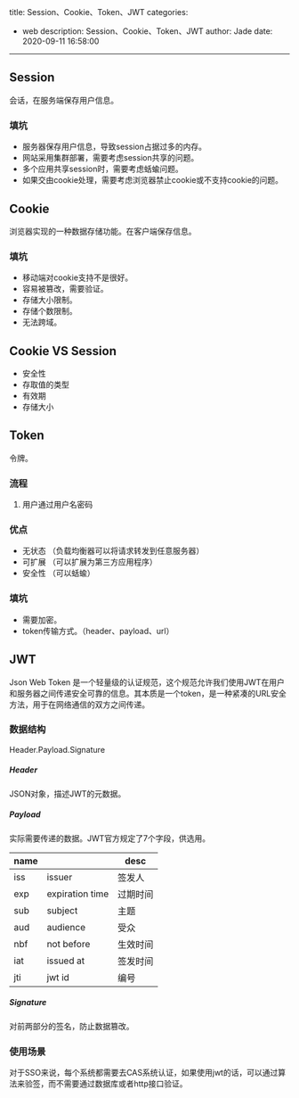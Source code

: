 title: Session、Cookie、Token、JWT
categories:
  - web
description: Session、Cookie、Token、JWT
author: Jade
date: 2020-09-11 16:58:00
---


## Session
会话，在服务端保存用户信息。
### 填坑
- 服务器保存用户信息，导致session占据过多的内存。
- 网站采用集群部署，需要考虑session共享的问题。
- 多个应用共享session时，需要考虑蛞蝓问题。
- 如果交由cookie处理，需要考虑浏览器禁止cookie或不支持cookie的问题。

## Cookie
浏览器实现的一种数据存储功能。在客户端保存信息。

### 填坑
- 移动端对cookie支持不是很好。
- 容易被篡改，需要验证。
- 存储大小限制。
- 存储个数限制。
- 无法跨域。

## Cookie VS Session
- 安全性
- 存取值的类型
- 有效期
- 存储大小

## Token
令牌。
### 流程
1. 用户通过用户名密码

### 优点
- 无状态 （负载均衡器可以将请求转发到任意服务器）
- 可扩展 （可以扩展为第三方应用程序）
- 安全性 （可以蛞蝓）

### 填坑
- 需要加密。
- token传输方式。（header、payload、url）

## JWT
Json Web Token 是一个轻量级的认证规范，这个规范允许我们使用JWT在用户和服务器之间传递安全可靠的信息。其本质是一个token，是一种紧凑的URL安全方法，用于在网络通信的双方之间传递。
### 数据结构
Header.Payload.Signature
##### Header
JSON对象，描述JWT的元数据。
##### Payload
实际需要传递的数据。JWT官方规定了7个字段，供选用。

|name||desc|
|-|-|-|
|iss|issuer|签发人|
|exp|expiration time|过期时间|
|sub|subject|主题|
|aud|audience|受众|
|nbf|not before|生效时间|
|iat|issued at|签发时间|
|jti|jwt id|编号|
##### Signature
对前两部分的签名，防止数据篡改。

### 使用场景
对于SSO来说，每个系统都需要去CAS系统认证，如果使用jwt的话，可以通过算法来验签，而不需要通过数据库或者http接口验证。

